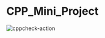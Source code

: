 # CPP_Mini_Project


![cppcheck-action](https://github.com/99002679/CPP_Mini_Project/workflows/cppcheck-action/badge.svg?branch=main)
